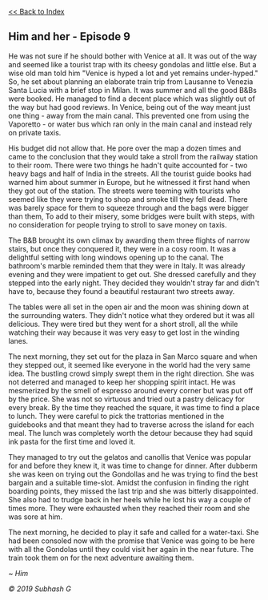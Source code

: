 [<<  Back to Index](index.md)


## Him and her - Episode 9


He was not sure if he should bother with Venice at all. It was out of the way and  seemed like a tourist trap with its cheesy gondolas and little else. But a wise old man told him "Venice is hyped a lot and yet remains under-hyped." So, he set about planning an elaborate train trip from Lausanne to Venezia Santa Lucia with a brief stop in Milan. It was summer and all the good B&Bs were booked. He managed to find a decent place which was slightly out of the way but had good reviews. In Venice, being out of the way meant just one thing - away from the main canal. This prevented one from using the Vaporetto - or water bus which ran only in the main canal and instead rely on private taxis.

His budget did not allow that. He pore over the map a dozen times and came to the conclusion that they would take a stroll from the railway station to their room. There were two things he hadn't quite accounted for - two heavy bags and half of India in the streets. All the tourist guide books had warned him about summer in Europe, but he witnessed it first hand when they got out of the station. The streets were teeming with tourists who seemed like they were trying to shop and smoke till they fell dead. There was barely space for them to squeeze through and the bags were bigger than them, To add to their misery, some bridges were built with steps, with no consideration for people trying to stroll to save money on taxis.

The B&B brought its own climax by awarding them three flights of narrow stairs, but once they conquered it, they were in a cosy room. It was a delightful setting with long windows opening up to the canal. The bathroom's marble reminded them that they were in Italy. It was already evening and they were impatient to get out. She dressed carefully and they stepped into the early night. They decided they wouldn't stray far and didn't have to, because they found a beautiful restaurant two streets away.

The tables were all set in the open air and the moon was shining down at the surrounding waters. They didn't notice what they ordered but it was all delicious. They were tired but they went for a short stroll, all the while watching their way because it was very easy to get lost in the winding lanes.

The next morning, they set out for the plaza in San Marco square and when they stepped out, it seemed like everyone in the world had the very same idea. The bustling crowd simply swept them in the right direction. She was not deterred and managed to keep her shopping spirit intact. He was mesmerized by the smell of espresso around every corner but was put off by the price. She was not so virtuous and tried out a pastry delicacy for every break. By the time they reached the square, it was time to find a place to lunch. They were careful to pick the trattorias mentioned in the guidebooks and that meant they had to traverse across the island for each meal. The lunch was completely worth the detour because they had squid ink pasta for the first time and loved it. 

They managed to try out the gelatos and canollis that Venice was popular for and before they knew it, it was time to change for dinner. After dubberm she was keen on trying out the Gondollas and he was trying to find the best bargain and a suitable time-slot. Amidst the confusion in finding the right boarding points, they missed the last trip and she was bitterly disappointed. She also had to trudge back in her heels while he lost his way a couple of times more. They were exhausted when they reached their room and she was sore at him.

The next morning, he decided to play it safe and called for a water-taxi. She had been consoled now with the promise that Venice was going to be here with all the Gondolas until they could visit her again in the near future. The train took them on for the next adventure awaiting them. 

_~ Him_





_© 2019 Subhash G_